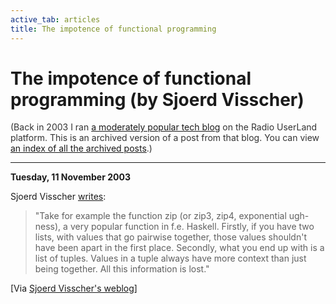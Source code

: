 ```yaml
---
active_tab: articles
title: The impotence of functional programming
---
```

# The impotence of functional programming (by Sjoerd Visscher)

<div style="color:#333">(Back in 2003 I ran <a href="http://radio.weblogs.com/0122027/">a moderately popular tech blog</a> on the Radio UserLand platform.  This is an archived version of a post from that blog. You can view <a href="/articles/radio-blog/index.html">an index of all the archived posts</a>.)</div><hr>
<b>Tuesday, 11 November 2003</b>
<p>
Sjoerd Visscher <a href="http://w3future.com/weblog/2003/11/11.xml#theImpotenceOfFunctionalProgramming" title="11 November 2003: The impotence of functional programming">writes</a>:
</p>
<blockquote>"Take for example the function zip (or zip3, zip4, exponential ugh-ness), a very popular function in f.e. Haskell. Firstly, if you have two lists, with values that go pairwise together, those values shouldn't have been apart in the first place. Secondly, what you end up with is a list of tuples. Values in a tuple always have more context than just being together. All this information is lost."</blockquote>
<p>
[Via <a href="http://w3future.com/weblog" title="w3future.com">Sjoerd Visscher's weblog</a>]
</p>
